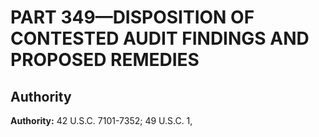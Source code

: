 # PART 349—DISPOSITION OF CONTESTED AUDIT FINDINGS AND PROPOSED REMEDIES 


## Authority

**Authority:** 42 U.S.C. 7101-7352; 49 U.S.C. 1, 


